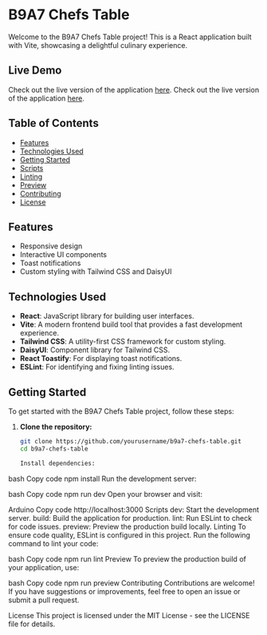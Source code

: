 # B9A7 Chefs Table

Welcome to the B9A7 Chefs Table project! This is a React application built with Vite, showcasing a delightful culinary experience.

## Live Demo

Check out the live version of the application [here](https://befitting-tent.surge.sh/).
Check out the live version of the application [here](https://65fd619290f73602ee77354e--b9a7-chefs-table01.netlify.app/).

## Table of Contents

- [Features](#features)
- [Technologies Used](#technologies-used)
- [Getting Started](#getting-started)
- [Scripts](#scripts)
- [Linting](#linting)
- [Preview](#preview)
- [Contributing](#contributing)
- [License](#license)

## Features

- Responsive design
- Interactive UI components
- Toast notifications
- Custom styling with Tailwind CSS and DaisyUI

## Technologies Used

- **React**: JavaScript library for building user interfaces.
- **Vite**: A modern frontend build tool that provides a fast development experience.
- **Tailwind CSS**: A utility-first CSS framework for custom styling.
- **DaisyUI**: Component library for Tailwind CSS.
- **React Toastify**: For displaying toast notifications.
- **ESLint**: For identifying and fixing linting issues.

## Getting Started

To get started with the B9A7 Chefs Table project, follow these steps:

1. **Clone the repository:**

   ```bash
   git clone https://github.com/yourusername/b9a7-chefs-table.git
   cd b9a7-chefs-table

   Install dependencies:

bash
Copy code
npm install
Run the development server:

bash
Copy code
npm run dev
Open your browser and visit:

Arduino
Copy code
http://localhost:3000
Scripts
dev: Start the development server.
build: Build the application for production.
lint: Run ESLint to check for code issues.
preview: Preview the production build locally.
Linting
To ensure code quality, ESLint is configured in this project. Run the following command to lint your code:

bash
Copy code
npm run lint
Preview
To preview the production build of your application, use:

bash
Copy code
npm run preview
Contributing
Contributions are welcome! If you have suggestions or improvements, feel free to open an issue or submit a pull request.

License
This project is licensed under the MIT License - see the LICENSE file for details.


